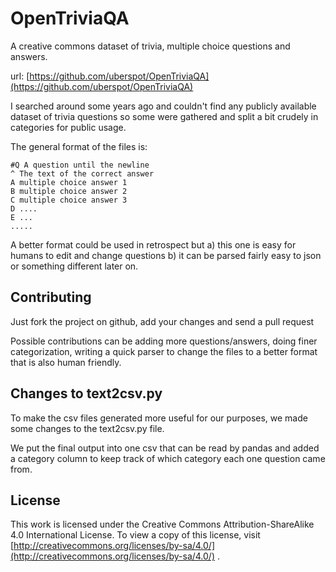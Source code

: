 # OpenTriviaQA

A creative commons dataset of trivia, multiple choice questions and answers.

url: [https://github.com/uberspot/OpenTriviaQA](https://github.com/uberspot/OpenTriviaQA)

I searched around some years ago and couldn't find any publicly available dataset of trivia questions so some were 
gathered and split a bit crudely in categories for public usage.

The general format of the files is:

    #Q A question until the newline
    ^ The text of the correct answer
    A multiple choice answer 1
    B multiple choice answer 2
    C multiple choice answer 3
    D ....
    E ...
    .....

A better format could be used in retrospect but a) this one is easy for humans to edit and change questions b) it can be
parsed fairly easy to json or something different later on.

## Contributing

Just fork the project on github, add your changes and send a pull request

Possible contributions can be adding more questions/answers, doing finer categorization, writing a quick parser to
change the files to a better format that is also human friendly.

## Changes to text2csv.py
To make the csv files generated more useful for our purposes, we made some changes to the text2csv.py file.

We put the final output into one csv that can be read by pandas and added a category column to keep track of which category each one question came from.

## License

This work is licensed under the Creative Commons Attribution-ShareAlike 4.0 International License. To view a copy of
this license, visit [http://creativecommons.org/licenses/by-sa/4.0/](http://creativecommons.org/licenses/by-sa/4.0/) .
